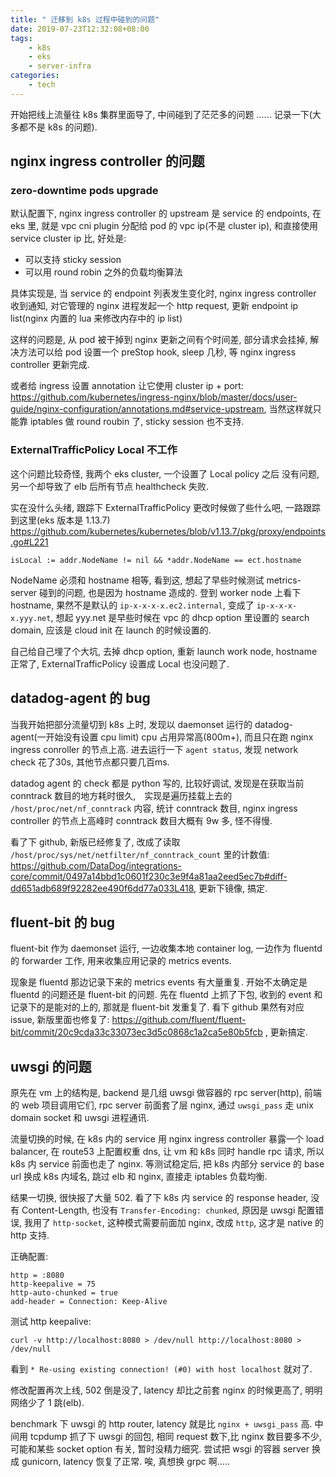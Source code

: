 ```yaml
---
title: " 迁移到 k8s 过程中碰到的问题"
date: 2019-07-23T12:32:08+08:00
tags:
    - k8s
    - eks
    - server-infra
categories:
    - tech
---
```


开始把线上流量往 k8s 集群里面导了, 中间碰到了茫茫多的问题 ...... 记录一下(大多都不是 k8s 的问题). 

## nginx ingress controller 的问题

### zero-downtime pods upgrade 

默认配置下, nginx ingress controller 的 upstream 是 service 的 endpoints, 在 eks 里, 就是 vpc cni plugin 分配给 pod 的 vpc ip(不是 cluster ip),
和直接使用 service cluster ip 比, 好处是:

- 可以支持 sticky session
- 可以用 round robin 之外的负载均衡算法

具体实现是, 当 service 的 endpoint 列表发生变化时, nginx ingress controller 收到通知, 对它管理的 nginx 进程发起一个 http request, 更新 endpoint ip
list(nginx 内置的 lua 来修改内存中的 ip list)

这样的问题是, 从 pod 被干掉到 nginx 更新之间有个时间差, 部分请求会挂掉, 解决方法可以给 pod 设置一个 preStop hook, sleep 几秒, 等 nginx ingress controller
更新完成. 

或者给 ingress 设置 annotation 让它使用 cluster ip + port:  https://github.com/kubernetes/ingress-nginx/blob/master/docs/user-guide/nginx-configuration/annotations.md#service-upstream, 当然这样就只能靠 iptables 做 round roubin 了, sticky session 也不支持.

### ExternalTrafficPolicy Local 不工作

这个问题比较奇怪, 我两个 eks cluster, 一个设置了 Local policy 之后 没有问题, 另一个却导致了 elb 后所有节点 healthcheck 失败.

实在没什么头绪, 跟踪下 ExternalTrafficPolicy 更改时候做了些什么吧, 一路跟踪到这里(eks 版本是 1.13.7) https://github.com/kubernetes/kubernetes/blob/v1.13.7/pkg/proxy/endpoints.go#L221
    
    isLocal := addr.NodeName != nil && *addr.NodeName == ect.hostname

NodeName 必须和 hostname 相等, 看到这, 想起了早些时候测试 metrics-server 碰到的问题, 也是因为 hostname 造成的. 登到 worker node 上看下 hostname, 果然不是默认的 `ip-x-x-x-x.ec2.internal`, 变成了 `ip-x-x-x-x.yyy.net`, 想起 yyy.net 是早些时候在 vpc 的 dhcp option 里设置的 search domain, 应该是 cloud init 在 launch 的时候设置的.   

自己给自己埋了个大坑, 去掉 dhcp option, 重新 launch work node, hostname 正常了, ExternalTrafficPolicy 设置成 Local 也没问题了.

## datadog-agent 的 bug

当我开始把部分流量切到 k8s 上时, 发现以 daemonset 运行的 datadog-agent(一开始没有设置 cpu limit) cpu 占用异常高(800m+), 而且只在跑 nginx ingress conroller 的节点上高. 
进去运行一下 `agent status`, 发现 network check 花了30s, 其他节点都只要几百ms.

datadog agent 的 check 都是 python 写的, 比较好调试, 发现是在获取当前 conntrack 数目的地方耗时很久,　实现是遍历挂载上去的 `/host/proc/net/nf_conntrack` 内容, 统计 conntrack 数目, nginx ingress controller 的节点上高峰时 conntrack 数目大概有 9w 多, 怪不得慢.

看了下 github, 新版已经修复了, 改成了读取 `/host/proc/sys/net/netfilter/nf_conntrack_count` 里的计数值: https://github.com/DataDog/integrations-core/commit/0497a14bbd1c0601f230c3e9f4a81aa2eed5ec7b#diff-dd651adb689f92282ee490f6dd77a033L418, 更新下镜像, 搞定.

## fluent-bit 的 bug

fluent-bit 作为 daemonset 运行, 一边收集本地 container log, 一边作为 fluentd 的 forwarder 工作, 用来收集应用记录的 metrics events.

现象是 fluentd 那边记录下来的 metrics events 有大量重复. 开始不太确定是 fluentd 的问题还是 fluent-bit 的问题. 先在 fluentd 上抓了下包, 收到的 event 和记录下的是能对的上的, 那就是 fluent-bit 发重复了. 看下 github 果然有对应 issue, 新版里面也修复了: https://github.com/fluent/fluent-bit/commit/20c9cda33c33073ec3d5c0868c1a2ca5e80b5fcb
 , 更新搞定.

## uwsgi 的问题

原先在 vm 上的结构是, backend 是几组 uwsgi 做容器的 rpc server(http), 前端的 web 项目调用它们, rpc server 前面套了层 nginx, 通过 `uwsgi_pass` 走 unix domain socket 和 uwsgi 进程通讯.

流量切换的时候, 在 k8s 内的 service 用 nginx ingress controller 暴露一个 load balancer, 在 route53 上配置权重 dns, 让 vm 和 k8s 同时 handle rpc 请求, 所以 k8s 内 service
前面也走了 nginx. 等测试稳定后, 把 k8s 内部分 service 的 base url 换成 k8s 内域名, 跳过 elb 和 nginx, 直接走 iptables 负载均衡.

结果一切换, 很快报了大量 502. 看了下 k8s 内 service 的 response header, 没有 Content-Length, 也没有 `Transfer-Encoding: chunked`, 原因是 uwsgi 配置错误, 我用了 `http-socket`, 这种模式需要前面加 nginx, 改成 `http`, 这才是 native 的 http 支持.

正确配置:
    
    http = :8080
    http-keepalive = 75
    http-auto-chunked = true
    add-header = Connection: Keep-Alive

测试 http keepalive:

    curl -v http://localhost:8080 > /dev/null http://localhost:8080 > /dev/null

看到 `* Re-using existing connection! (#0) with host localhost` 就对了.

修改配置再次上线, 502 倒是没了, latency 却比之前套 nginx 的时候更高了, 明明网络少了 1 跳(elb).

benchmark 下 uwsgi 的 http router, latency 就是比 `nginx + uwsgi_pass` 高. 中间用 tcpdump 抓了下 uwsgi 的回包, 相同 request 数下,比 nginx 数目要多不少, 可能和某些 socket option 有关, 暂时没精力细究.
尝试把 wsgi 的容器 server 换成 gunicorn, latency 恢复了正常. 唉, 真想换 grpc 啊.....

